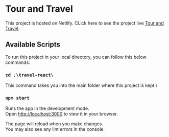 # Tour and Travel 

This project is hosted on Netlify. CLick here to see the project live [Tour and Travel](https://focused-swanson-b44672.netlify.app).

## Available Scripts

To run this project in your local directory, you can follow this below commands:

### `cd .\travel-react\`

This command takes you into the main folder where this project is kept.\

### `npm start`

Runs the app in the development mode.\
Open [http://localhost:3000](http://localhost:3000) to view it in your browser.

The page will reload when you make changes.\
You may also see any lint errors in the console.




